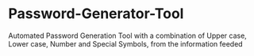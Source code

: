 # Password-Generator-Tool
Automated Password Generation Tool with a combination of Upper case, Lower case, Number and Special Symbols, from the information feeded
